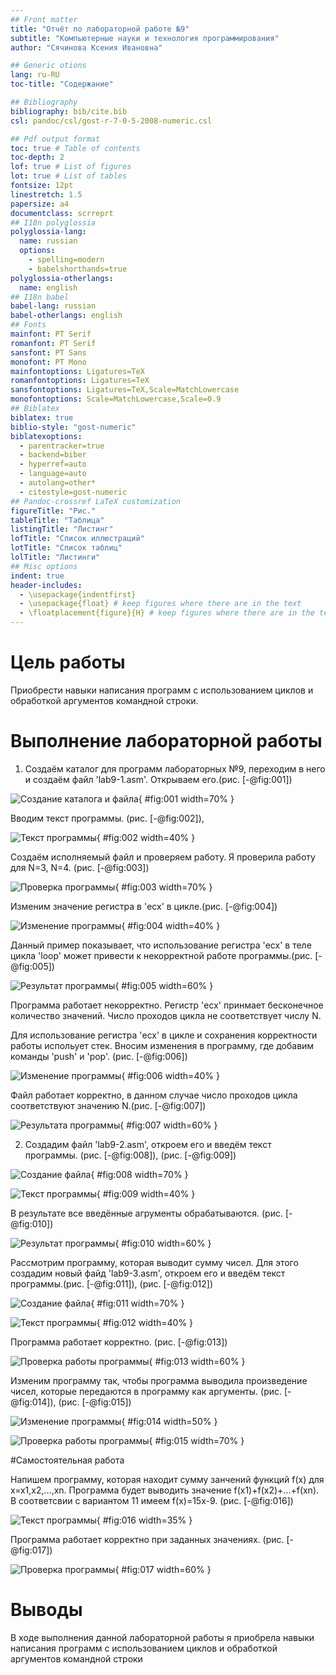 ```yaml
---
## Front matter
title: "Отчёт по лабораторной работе №9"
subtitle: "Компьютерные науки и технология программирования"
author: "Сячинова Ксения Ивановна"

## Generic otions
lang: ru-RU
toc-title: "Содержание"

## Bibliography
bibliography: bib/cite.bib
csl: pandoc/csl/gost-r-7-0-5-2008-numeric.csl

## Pdf output format
toc: true # Table of contents
toc-depth: 2
lof: true # List of figures
lot: true # List of tables
fontsize: 12pt
linestretch: 1.5
papersize: a4
documentclass: scrreprt
## I18n polyglossia
polyglossia-lang:
  name: russian
  options:
	- spelling=modern
	- babelshorthands=true
polyglossia-otherlangs:
  name: english
## I18n babel
babel-lang: russian
babel-otherlangs: english
## Fonts
mainfont: PT Serif
romanfont: PT Serif
sansfont: PT Sans
monofont: PT Mono
mainfontoptions: Ligatures=TeX
romanfontoptions: Ligatures=TeX
sansfontoptions: Ligatures=TeX,Scale=MatchLowercase
monofontoptions: Scale=MatchLowercase,Scale=0.9
## Biblatex
biblatex: true
biblio-style: "gost-numeric"
biblatexoptions:
  - parentracker=true
  - backend=biber
  - hyperref=auto
  - language=auto
  - autolang=other*
  - citestyle=gost-numeric
## Pandoc-crossref LaTeX customization
figureTitle: "Рис."
tableTitle: "Таблица"
listingTitle: "Листинг"
lofTitle: "Список иллюстраций"
lotTitle: "Список таблиц"
lolTitle: "Листинги"
## Misc options
indent: true
header-includes:
  - \usepackage{indentfirst}
  - \usepackage{float} # keep figures where there are in the text
  - \floatplacement{figure}{H} # keep figures where there are in the text
---
```


# Цель работы

Приобрести навыки написания программ с использованием циклов и обработкой аргументов командной строки.

# Выполнение лабораторной работы

1. Создаём каталог для программ лабораторных №9, переходим в него и создаём файл 'lab9-1.asm'. Открываем его.(рис. [-@fig:001])

![Создание каталога и файла](image/1.png){ #fig:001 width=70% }

Вводим текст программы. (рис. [-@fig:002]), 

![Текст программы](image/2.png){ #fig:002 width=40% }

Создаём исполняемый файл и проверяем работу. Я проверила работу для N=3, N=4. (рис. [-@fig:003])

![Проверка программы](image/3.png){ #fig:003 width=70% }

Изменим значение регистра в 'ecx' в цикле.(рис. [-@fig:004])

![Изменение программы](image/4.png){ #fig:004 width=40% }

Данный пример показывает, что использование регистра 'ecx' в теле цикла 'loop' может привести к некорректной работе программы.(рис. [-@fig:005])

![Результат программы](image/5.png){ #fig:005 width=60% }

Программа работает некорректно. Регистр 'ecx' принмает бесконечное количество значений. Число проходов цикла не соответствует числу N.



Для использование регистра 'ecx' в цикле и сохранения корректности работы испольует стек. Вносим изменения в программу, где добавим команды 'push' и 'pop'. (рис. [-@fig:006])

![Изменение программы](image/6.png){ #fig:006 width=40% }

Файл работает корректно, в данном случае число проходов цикла соответствуют значению N.(рис. [-@fig:007])

![Результата программы](image/7.png){ #fig:007 width=60% }

2. Создадим файл 'lab9-2.asm', откроем его и введём текст программы. (рис. [-@fig:008]), (рис. [-@fig:009])

![Создание файла](image/8.png){ #fig:008 width=70% }

![Текст программы](image/9.png){ #fig:009 width=40% }

В результате все введённые агрументы обрабатываются. (рис. [-@fig:010])

![Результат программы](image/10.png){ #fig:010 width=60% }

Рассмотрим программу, которая выводит сумму чисел. Для этого создадим новый файд 'lab9-3.asm', откроем его и введём текст программы.(рис. [-@fig:011]), (рис. [-@fig:012])

![Создание файла](image/11.png){ #fig:011 width=70% }

![Текст программы](image/12.png){ #fig:012 width=40% }

Программа работает корректно. (рис. [-@fig:013])

![Проверка работы программы](image/13.png){ #fig:013 width=60% }

Изменим программу так, чтобы программа выводила произведение чисел, которые передаются в программу как аргументы. (рис. [-@fig:014]), (рис. [-@fig:015])

![Изменение программы](image/14.png){ #fig:014 width=50% }

![Проверка работы программы](image/15.png){ #fig:015 width=70% }

#Самостоятельная работа

Напишем программу, которая находит сумму занчений функций f(x) для x=x1,x2,...,xn. Программа будет выводить значение f(x1)+f(x2)+...+f(xn). В соответсвии с вариантом 11 имеем f(x)=15x-9. (рис. [-@fig:016])

![Текст программы](image/16.png){ #fig:016 width=35% }

Программа работает корректно при заданных значениях. (рис. [-@fig:017])

![Проверка программы](image/17.png){ #fig:017 width=60% }

# Выводы

В ходе выполнения данной лабораторной работы я приобрела навыки написания программ с использованием циклов и обработкой аргументов командной строки

